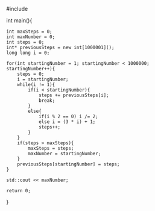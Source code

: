 #include <iostream> 

int main(){

    int maxSteps = 0;
    int maxNumber = 0;
    int steps = 0;
    int* previousSteps = new int[1000001]();
    long long i = 0;

    for(int startingNumber = 1; startingNumber < 1000000; startingNumber++){
        steps = 0;
        i = startingNumber;
        while(i != 1){
            if(i < startingNumber){
                steps += previousSteps[i];
                break;
            }
            else{
                if(i % 2 == 0) i /= 2;
                else i = (3 * i) + 1;
                steps++;
            }
        }
        if(steps > maxSteps){
            maxSteps = steps;
            maxNumber = startingNumber;
        }
        previousSteps[startingNumber] = steps;
    }

    std::cout << maxNumber;

    return 0;

}

